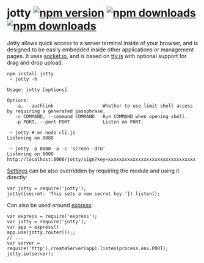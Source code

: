 jotty [![npm version](http://img.shields.io/npm/v/jotty.svg)](https://npmjs.org/package/jotty) [![npm downloads](http://img.shields.io/npm/dm/jotty.svg)](https://npmjs.org/package/jotty) [![npm downloads](http://img.shields.io/npm/l/jotty.svg)](http://unlicense.org)
=====

Jotty allows quick access to a server terminal inside of your browser, and is designed to be easily embedded inside other applications or management pages. It uses [socket.io](http://socket.io/), and is based on [tty.js](https://github.com/chjj/tty.js/) with optional support for drag and drop upload.

    npm install jotty
     ~ jotty -h
     
    Usage: jotty [options]

    Options:
       -a, --authlink                  Whether to use limit shell access by requiring a generated passphrase.
       -c COMMAND, --command COMMAND   Run COMMAND when opening shell.
       -p PORT, --port PORT            Listen on PORT.
       
     ~ jotty # or node cli.js
    Listening on 8080
     
     ~ jotty -p 8000 -a -c 'screen -drU'
    Listening on 8000
    http://localhost:8000/jotty/sign?key=xxxxxxxxxxxxxxxxxxxxxxxxxxxxxxxx
    
[Settings](/index.js#L14) can be also overridden by requiring the module and using it directly:

    var jotty = require('jotty');
    jotty({secret: 'This sets a new secret key.'}).listen();

Can also be used around [express](http://expressjs.com/):

    var express = require('express');
    var jotty = require('jotty');
    var app = express()
    app.use(jotty.router());;
    // ...
    var server = require('http').createServer(app).listen(process.env.PORT);
    jotty.io(server);
